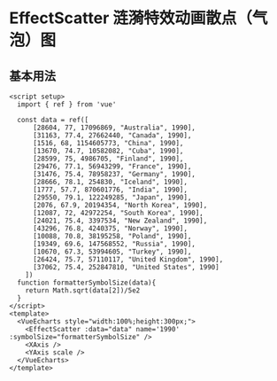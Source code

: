 # EffectScatter 涟漪特效动画散点（气泡）图

<script setup>
  import { ref } from 'vue'

  const data = ref([
      [28604, 77, 17096869, "Australia", 1990],
      [31163, 77.4, 27662440, "Canada", 1990],
      [1516, 68, 1154605773, "China", 1990],
      [13670, 74.7, 10582082, "Cuba", 1990],
      [28599, 75, 4986705, "Finland", 1990],
      [29476, 77.1, 56943299, "France", 1990],
      [31476, 75.4, 78958237, "Germany", 1990],
      [28666, 78.1, 254830, "Iceland", 1990],
      [1777, 57.7, 870601776, "India", 1990],
      [29550, 79.1, 122249285, "Japan", 1990],
      [2076, 67.9, 20194354, "North Korea", 1990],
      [12087, 72, 42972254, "South Korea", 1990],
      [24021, 75.4, 3397534, "New Zealand", 1990],
      [43296, 76.8, 4240375, "Norway", 1990],
      [10088, 70.8, 38195258, "Poland", 1990],
      [19349, 69.6, 147568552, "Russia", 1990],
      [10670, 67.3, 53994605, "Turkey", 1990],
      [26424, 75.7, 57110117, "United Kingdom", 1990],
      [37062, 75.4, 252847810, "United States", 1990]
    ])
  
  function formatterSymbolSize(data){
    return Math.sqrt(data[2])/5e2
  }
</script>

## 基本用法

<VueEcharts style="width:100%;height:300px;">
    <EffectScatter :data="data" name='1990' :symbolSize="formatterSymbolSize" />
    <XAxis />
    <YAxis scale />
</VueEcharts>

```vue
<script setup>
  import { ref } from 'vue'

  const data = ref([
      [28604, 77, 17096869, "Australia", 1990],
      [31163, 77.4, 27662440, "Canada", 1990],
      [1516, 68, 1154605773, "China", 1990],
      [13670, 74.7, 10582082, "Cuba", 1990],
      [28599, 75, 4986705, "Finland", 1990],
      [29476, 77.1, 56943299, "France", 1990],
      [31476, 75.4, 78958237, "Germany", 1990],
      [28666, 78.1, 254830, "Iceland", 1990],
      [1777, 57.7, 870601776, "India", 1990],
      [29550, 79.1, 122249285, "Japan", 1990],
      [2076, 67.9, 20194354, "North Korea", 1990],
      [12087, 72, 42972254, "South Korea", 1990],
      [24021, 75.4, 3397534, "New Zealand", 1990],
      [43296, 76.8, 4240375, "Norway", 1990],
      [10088, 70.8, 38195258, "Poland", 1990],
      [19349, 69.6, 147568552, "Russia", 1990],
      [10670, 67.3, 53994605, "Turkey", 1990],
      [26424, 75.7, 57110117, "United Kingdom", 1990],
      [37062, 75.4, 252847810, "United States", 1990]
    ])
  function formatterSymbolSize(data){
    return Math.sqrt(data[2])/5e2
  }
</script>
<template>
  <VueEcharts style="width:100%;height:300px;">
    <EffectScatter :data="data" name='1990' :symbolSize="formatterSymbolSize" />
    <XAxis />
    <YAxis scale />
  </VueEcharts>
</template>

```
